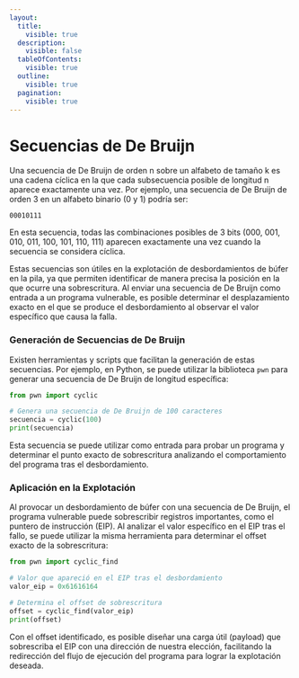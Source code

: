 ```yaml
---
layout:
  title:
    visible: true
  description:
    visible: false
  tableOfContents:
    visible: true
  outline:
    visible: true
  pagination:
    visible: true
---
```


# Secuencias de De Bruijn

Una secuencia de De Bruijn de orden n sobre un alfabeto de tamaño k es una cadena cíclica en la que cada subsecuencia posible de longitud n aparece exactamente una vez. Por ejemplo, una secuencia de De Bruijn de orden 3 en un alfabeto binario (0 y 1) podría ser:

```
00010111
```

En esta secuencia, todas las combinaciones posibles de 3 bits (000, 001, 010, 011, 100, 101, 110, 111) aparecen exactamente una vez cuando la secuencia se considera cíclica.

Estas secuencias son útiles en la explotación de desbordamientos de búfer en la pila, ya que permiten identificar de manera precisa la posición en la que ocurre una sobrescritura. Al enviar una secuencia de De Bruijn como entrada a un programa vulnerable, es posible determinar el desplazamiento exacto en el que se produce el desbordamiento al observar el valor específico que causa la falla.

### Generación de Secuencias de De Bruijn

Existen herramientas y scripts que facilitan la generación de estas secuencias. Por ejemplo, en Python, se puede utilizar la biblioteca `pwn` para generar una secuencia de De Bruijn de longitud específica:

```python
from pwn import cyclic

# Genera una secuencia de De Bruijn de 100 caracteres
secuencia = cyclic(100)
print(secuencia)
```

Esta secuencia se puede utilizar como entrada para probar un programa y determinar el punto exacto de sobrescritura analizando el comportamiento del programa tras el desbordamiento.

### Aplicación en la Explotación

Al provocar un desbordamiento de búfer con una secuencia de De Bruijn, el programa vulnerable puede sobrescribir registros importantes, como el puntero de instrucción (EIP). Al analizar el valor específico en el EIP tras el fallo, se puede utilizar la misma herramienta para determinar el offset exacto de la sobrescritura:

```python
from pwn import cyclic_find

# Valor que apareció en el EIP tras el desbordamiento
valor_eip = 0x61616164

# Determina el offset de sobrescritura
offset = cyclic_find(valor_eip)
print(offset)
```

Con el offset identificado, es posible diseñar una carga útil (payload) que sobrescriba el EIP con una dirección de nuestra elección, facilitando la redirección del flujo de ejecución del programa para lograr la explotación deseada.
